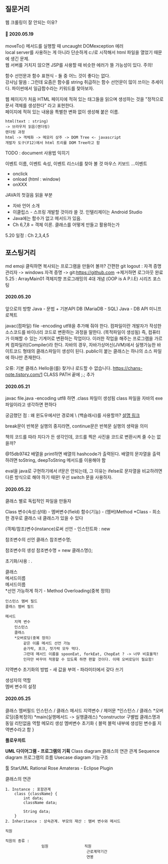 ## 질문거리
웹 크롤링이 잘 안되는 이유?

#### :date: 2020.05.19
moveTo() 메서드를 실행할 때 uncaught DOMexception 에러  
local server를 사용하는 게 아니라 단순하게 c:/로 시작해서 html 파일을 열었기 때문에 생긴 문제.  
웹 서버를 거치지 않으면 JSP를 사용할 때 비슷한 에러가 뜰 가능성이 있다. 주의!  

함수 선언문과 함수 표현식 - 둘 중 어느 것이 좋다는 없다.  
강사님 말씀 : 그런데 요즘은 함수를 string 취급하는 함수 선언문이 많이 쓰이는 추세이다. 파이썬에서 일급함수라는 키워드를 찾아보자.  

웹 페이지가 처음 HTML 페이지에 적혀 있는 태그들을 읽으며 생성하는 것을 "정적으로 문서 객체를 생성한다" 라고 표현한다.  
페이지에 적혀 있는 내용을 특별한 변화 없이 생성해 붙은 이름.  

```
html(text : string)  
-> 브라우저 읽음(렌더링)  
렌더링 과정
html -> 객체화 -> 메모리 상주 -> DOM Tree <- javascript
개발자 도구(F12)에서 html 트리를 DOM Tree라고 함  
```

TODO : document 사용법 익히기

이벤트 이름, 이벤트 속성, 이벤트 리스너를 찾아 볼 것
마우스
키보드
...이벤트

* onclick
* onload (html : window)
* onXXX 

JAVA의 첫걸음 읽을 부분
 - 자바 언어 소개
 - 이클립스 - 스프링 개발할 것이라 쓸 것. 인텔리제이는 Android Studio
 - Java에는 함수가 없고 메서드가 있음.
 - Ch 6,7,8 = 객체 이론. 클래스를 어떻게 만들고 활용하는가
 
 5.20 일정 : Ch 2,3,4,5



## 포스팅거리

md emoji 클릭하면 복사되는 프로그램을 만들어 볼까?
간편한 git logout : 자격 증명 관리자 -> windows 자격 증명 -> git:https://github.com ->제거하면 로그아웃 완료
5.25 : ArrayMain01
객체지향 프로그래밍의 4대 개념 (OOP is A P.I.E) 시리즈 포스팅

#### 2020.05.20
앞으로의 방향
Java - 문법 + 기본API
DB (MariaDB - SQL)
Java - DB API
미니프로젝트

javac(컴파일) file -encoding utf8을 추가해 줘야 한다.
컴파일이란 개발자가 작성한 소스코드를 바이너리 코드로 변환하는 과정을 말한다. (목적파일이 생성됨) 
즉, 컴퓨터가 이해할 수 있는 기계어로 변환하는 작업이다. 이러한 작업을 해주는 프로그램을 가르켜 컴파일러(Compiler)라 한다.
자바의 경우, 자바가상머신(JVM)에서 실행가능한 바이트코드 형태의 클래스파일이 생성이 된다.
public이 붙는 클래스는 하나의 소스 파일에 하나만 존재한다.


오류: 기본 클래스 Hello을(를) 찾거나 로드할 수 없습니다.
https://chans-note.tistory.com/1 CLASS PATH 끝에 ;.; 추가

#### 2020.05.21
javac file.java -encoding utf8 하면 .class 파일이 생성됨
class 파일을 자바의 exe 파일이라고 생각하면 편하다

궁금했던 점 : 왜 윈도우에서만 경로에 \ (백슬래시)를 사용할까?
[설명 링크](https://onlywis.tistory.com/26)

break문이 반복문 실행의 중지라면,
continue문은 반복문 실행의 생략을 의미

책의 코드를 따라 치다가 든 생각인데, 코드를 찍은 사진을 코드로 변환시켜 줄 수는 없을까?

@15db9742 배열을 print하면 배열의 hashcode가 출력된다.
배열의 문자열을 출력하려면 toString, deepToString 메서드를 이용해야 함

eval을 java로 구현하기에서 if문은 안되는데, 그 이유는 ifelse로 문자열을 비교하려면 다른 방식으로 해야 하기 때문!
우선 switch 문을 사용하자.

#### 2020.05.22
클래스 별로 독립적인 파일을 만들자

Class
    변수(속성:상태) - 멤버변수(field)
    함수(기능) - (멤버)Method
    *Class - 희소한 경우로 클래스 내 클래스가 있을 수 있다

(객체/참조)변수(instance)로써 선언 - 인스턴트화 : new

참조변수의 선언
클래스 참조변수명;

참조변수의 생성
참조변수명 = new 클래스명();

초기화/사용 : .

클래스  
    메서드이름  
    메서드이름  
    *선언 가능하게 하기 - Method Overloading(중복 정의)


    인스턴스 멤버 필드
    클래스 멤버 필드

    메서드
        지역 변수
        인스턴스
        클래스
        *오버로딩(중복 정의)
            같은 이름 메서드 선언 가능
            숟가락, 포크, 젓가락 모두 먹다.
            그런데 메서드 이름을 spoonEat, forkEat, ChopEat ? -> 너무 비효율적!
            인자만 바꾸어 적용할 수 있도록 하면 편할 것이다. 이때 오버로딩이 필요함!

지역변수 초기화의 방법
    - 새 값을 부여
    - 파라미터에서 갖다 쓰기

생성자의 역할  
멤버 변수의 설정  

#### 2020.05.25

클래스
    멤버필드
        인스턴스 / 클래스
    메서드
        지역변수 / 제어문
        *인스턴스 / 클래스
        *오버로딩(중복정의)
        *main(실행메서드 -> 실행클래스)
        *constructor
            구별법
                클래스명과 동일
                리턴없음
            역할
                메모리 생성
                멤버변수 초기화
{
    블럭
    블럭 내부에 생성된 변수를 지역변수라고 함
}

**플로우차트**


**UML 다이어그램 - 프로그램의 기획**
Class diagram
    클래스의 연관 관계
Sequence diagram
    프로그램의 흐름
Usecase diagram
    기능구조

툴
    StarUML
    Rational Rose
    Amateras - Eclipse Plugin


클래스의 연관

    1. Instance : 포함관계
        class {className} {
            int data;
            className data;

            String data;
        }
    2. Inheritance : 상속관계. 부모의 재산 : 멤버 변수와 메서드

    직원
    
    직원의 종류 :       
                    임원                직원
                                        근로계약기간
                                        연봉
    
    